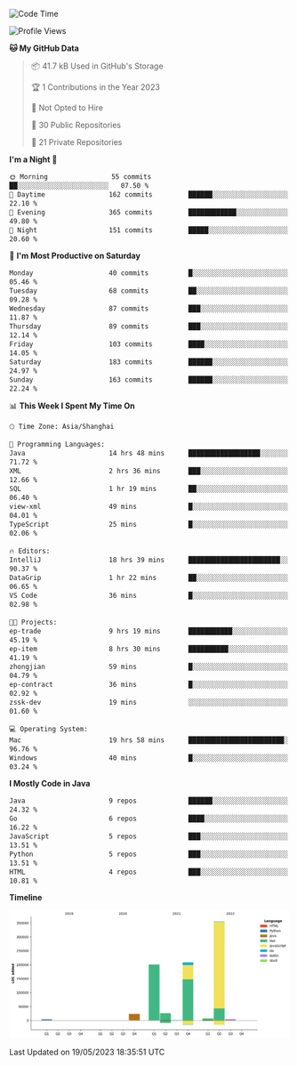 <!--START_SECTION:waka-->
![Code Time](http://img.shields.io/badge/Code%20Time-1%2C804%20hrs%2047%20mins-blue)

![Profile Views](http://img.shields.io/badge/Profile%20Views-0-blue)

**🐱 My GitHub Data** 

> 📦 41.7 kB Used in GitHub's Storage 
 > 
> 🏆 1 Contributions in the Year 2023
 > 
> 🚫 Not Opted to Hire
 > 
> 📜 30 Public Repositories 
 > 
> 🔑 21 Private Repositories 
 > 
**I'm a Night 🦉** 

```text
🌞 Morning                55 commits          ██░░░░░░░░░░░░░░░░░░░░░░░   07.50 % 
🌆 Daytime                162 commits         ██████░░░░░░░░░░░░░░░░░░░   22.10 % 
🌃 Evening                365 commits         ████████████░░░░░░░░░░░░░   49.80 % 
🌙 Night                  151 commits         █████░░░░░░░░░░░░░░░░░░░░   20.60 % 
```
📅 **I'm Most Productive on Saturday** 

```text
Monday                   40 commits          █░░░░░░░░░░░░░░░░░░░░░░░░   05.46 % 
Tuesday                  68 commits          ██░░░░░░░░░░░░░░░░░░░░░░░   09.28 % 
Wednesday                87 commits          ███░░░░░░░░░░░░░░░░░░░░░░   11.87 % 
Thursday                 89 commits          ███░░░░░░░░░░░░░░░░░░░░░░   12.14 % 
Friday                   103 commits         ████░░░░░░░░░░░░░░░░░░░░░   14.05 % 
Saturday                 183 commits         ██████░░░░░░░░░░░░░░░░░░░   24.97 % 
Sunday                   163 commits         ██████░░░░░░░░░░░░░░░░░░░   22.24 % 
```


📊 **This Week I Spent My Time On** 

```text
🕑︎ Time Zone: Asia/Shanghai

💬 Programming Languages: 
Java                     14 hrs 48 mins      ██████████████████░░░░░░░   71.72 % 
XML                      2 hrs 36 mins       ███░░░░░░░░░░░░░░░░░░░░░░   12.66 % 
SQL                      1 hr 19 mins        ██░░░░░░░░░░░░░░░░░░░░░░░   06.40 % 
view-xml                 49 mins             █░░░░░░░░░░░░░░░░░░░░░░░░   04.01 % 
TypeScript               25 mins             █░░░░░░░░░░░░░░░░░░░░░░░░   02.06 % 

🔥 Editors: 
IntelliJ                 18 hrs 39 mins      ███████████████████████░░   90.37 % 
DataGrip                 1 hr 22 mins        ██░░░░░░░░░░░░░░░░░░░░░░░   06.65 % 
VS Code                  36 mins             █░░░░░░░░░░░░░░░░░░░░░░░░   02.98 % 

🐱‍💻 Projects: 
ep-trade                 9 hrs 19 mins       ███████████░░░░░░░░░░░░░░   45.19 % 
ep-item                  8 hrs 30 mins       ██████████░░░░░░░░░░░░░░░   41.19 % 
zhongjian                59 mins             █░░░░░░░░░░░░░░░░░░░░░░░░   04.79 % 
ep-contract              36 mins             █░░░░░░░░░░░░░░░░░░░░░░░░   02.92 % 
zssk-dev                 19 mins             ░░░░░░░░░░░░░░░░░░░░░░░░░   01.60 % 

💻 Operating System: 
Mac                      19 hrs 58 mins      ████████████████████████░   96.76 % 
Windows                  40 mins             █░░░░░░░░░░░░░░░░░░░░░░░░   03.24 % 
```

**I Mostly Code in Java** 

```text
Java                     9 repos             ██████░░░░░░░░░░░░░░░░░░░   24.32 % 
Go                       6 repos             ████░░░░░░░░░░░░░░░░░░░░░   16.22 % 
JavaScript               5 repos             ███░░░░░░░░░░░░░░░░░░░░░░   13.51 % 
Python                   5 repos             ███░░░░░░░░░░░░░░░░░░░░░░   13.51 % 
HTML                     4 repos             ███░░░░░░░░░░░░░░░░░░░░░░   10.81 % 
```



**Timeline**

![Lines of Code chart](https://raw.githubusercontent.com/youtiaoguagua/youtiaoguagua/master/assets/bar_graph.png)


 Last Updated on 19/05/2023 18:35:51 UTC
<!--END_SECTION:waka-->